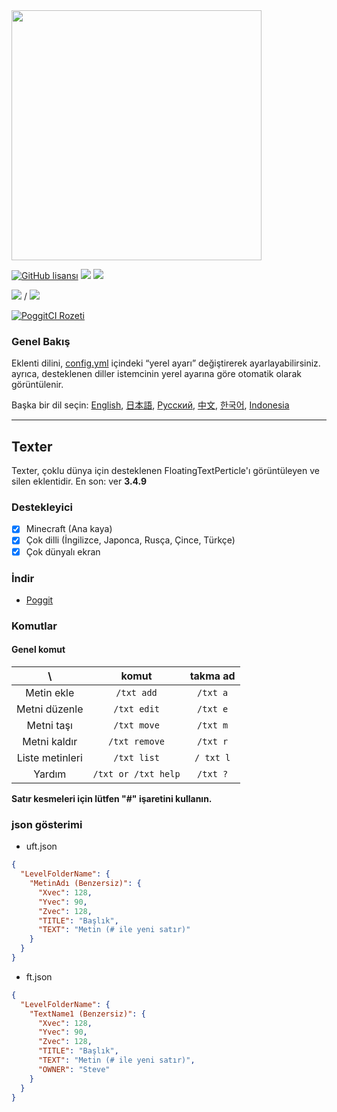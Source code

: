 <img src="/assets/Texter.png" width="400px">

[![GitHub lisansı](https://img.shields.io/badge/license-UIUC/NCSA-blue.svg)](https://github.com/fuyutsuki/Texter/blob/master/LICENSE)
[![](https://poggit.pmmp.io/shield.state/Texter)](https://poggit.pmmp.io/p/Texter)
[![](https://poggit.pmmp.io/shield.api/Texter)](https://poggit.pmmp.io/p/Texter)

[![](https://poggit.pmmp.io/shield.dl/Texter)](https://poggit.pmmp.io/p/Texter) / [![](https://poggit.pmmp.io/shield.dl.total/Texter)](https://poggit.pmmp.io/p/Texter)

[![PoggitCI Rozeti](https://poggit.pmmp.io/ci.badge/fuyutsuki/Texter/Texter)](https://poggit.pmmp.io/ci/fuyutsuki/Texter/Texter)

### Genel Bakış

Eklenti dilini, [config.yml](/resources/config.yml) içindeki “yerel ayarı” değiştirerek ayarlayabilirsiniz.  
ayrıca, desteklenen diller istemcinin yerel ayarına göre otomatik olarak görüntülenir.

Başka bir dil seçin:
[English](/README.md),
[日本語](./ja_jp.md),
[Русский](./ru_ru.md),
[中文](./zh_cn.md),
[한국어](./ko_kr.md),
[Indonesia](./id_id.md)

***

## Texter

Texter, çoklu dünya için desteklenen FloatingTextPerticle'ı görüntüleyen ve silen eklentidir.
En son: ver **3.4.9**


<!--
**Bu dal geliştirilme aşamasındadır. Çok fazla hata olabilir.**
-->


### Destekleyici

- [x] Minecraft (Ana kaya)
- [x] Çok dilli (İngilizce, Japonca, Rusça, Çince, Türkçe)
- [x] Çok dünyalı ekran

### İndir

* [Poggit](https://poggit.pmmp.io/p/Texter)

### Komutlar

#### Genel komut

| \ |komut|takma ad|
|:-:|:-:|:-:|
|Metin ekle|`/txt add`|`/txt a`|
|Metni düzenle|`/txt edit`|`/txt e`|
|Metni taşı|`/txt move`|`/txt m`|
|Metni kaldır|`/txt remove`|`/txt r`|
|Liste metinleri|`/txt list`|`/ txt l`|
|Yardım|`/txt or /txt help`|`/txt ?`|

**Satır kesmeleri için lütfen "#" işaretini kullanın.**

### json gösterimi

- uft.json
```json
{
  "LevelFolderName": {
    "MetinAdı (Benzersiz)": {
      "Xvec": 128,
      "Yvec": 90,
      "Zvec": 128,
      "TITLE": "Başlık",
      "TEXT": "Metin (# ile yeni satır)"
    }
  }
}
```

- ft.json
```json
{
  "LevelFolderName": {
    "TextName1 (Benzersiz)": {
      "Xvec": 128,
      "Yvec": 90,
      "Zvec": 128,
      "TITLE": "Başlık",
      "TEXT": "Metin (# ile yeni satır)",
      "OWNER": "Steve"
    }
  }
}
```

